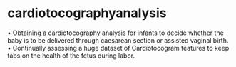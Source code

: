 # cardiotocographyanalysis
• Obtaining a cardiotocography analysis for infants to decide whether the baby is to be delivered through caesarean section or assisted vaginal birth. • Continually assessing a huge dataset of Cardiotocogram features to keep tabs on the health of the fetus during labor.
